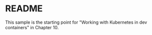 # README

This sample is the starting point for "Working with Kubernetes in dev containers" in Chapter 10.
